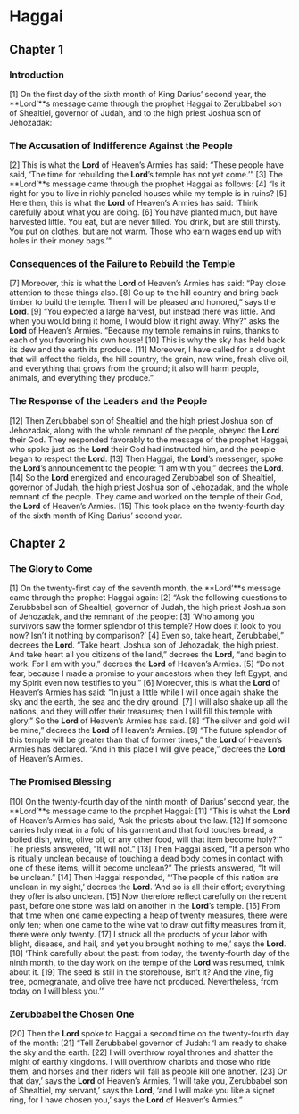 # Haggai

## Chapter 1


### Introduction

[1] On the first day of the sixth month of King Darius’ second year, the **Lord’**s message came through the prophet Haggai to Zerubbabel son of Shealtiel, governor of Judah, and to the high priest Joshua son of Jehozadak:

### The Accusation of Indifference Against the People

[2] This is what the **Lord** of Heaven’s Armies has said: “These people have said, ‘The time for rebuilding the **Lord**’s temple has not yet come.’”
[3] The **Lord’**s message came through the prophet Haggai as follows:
[4] “Is it right for you to live in richly paneled houses while my temple is in ruins?
[5] Here then, this is what the **Lord** of Heaven’s Armies has said: ‘Think carefully about what you are doing.
[6] You have planted much, but have harvested little. You eat, but are never filled. You drink, but are still thirsty. You put on clothes, but are not warm. Those who earn wages end up with holes in their money bags.’”

### Consequences of the Failure to Rebuild the Temple

[7] Moreover, this is what the **Lord** of Heaven’s Armies has said: “Pay close attention to these things also.
[8] Go up to the hill country and bring back timber to build the temple. Then I will be pleased and honored,” says the **Lord**.
[9] “You expected a large harvest, but instead there was little. And when you would bring it home, I would blow it right away. Why?” asks the **Lord** of Heaven’s Armies. “Because my temple remains in ruins, thanks to each of you favoring his own house!
[10] This is why the sky has held back its dew and the earth its produce.
[11] Moreover, I have called for a drought that will affect the fields, the hill country, the grain, new wine, fresh olive oil, and everything that grows from the ground; it also will harm people, animals, and everything they produce.”

### The Response of the Leaders and the People

[12] Then Zerubbabel son of Shealtiel and the high priest Joshua son of Jehozadak, along with the whole remnant of the people, obeyed the **Lord** their God. They responded favorably to the message of the prophet Haggai, who spoke just as the **Lord** their God had instructed him, and the people began to respect the **Lord**.
[13] Then Haggai, the **Lord**’s messenger, spoke the **Lord**’s announcement to the people: “I am with you,” decrees the **Lord**.
[14] So the **Lord** energized and encouraged Zerubbabel son of Shealtiel, governor of Judah, the high priest Joshua son of Jehozadak, and the whole remnant of the people. They came and worked on the temple of their God, the **Lord** of Heaven’s Armies.
[15] This took place on the twenty-fourth day of the sixth month of King Darius’ second year.

## Chapter 2


### The Glory to Come

[1] On the twenty-first day of the seventh month, the **Lord’**s message came through the prophet Haggai again:
[2] “Ask the following questions to Zerubbabel son of Shealtiel, governor of Judah, the high priest Joshua son of Jehozadak, and the remnant of the people:
[3] ‘Who among you survivors saw the former splendor of this temple? How does it look to you now? Isn’t it nothing by comparison?’
[4] Even so, take heart, Zerubbabel,” decrees the **Lord**. “Take heart, Joshua son of Jehozadak, the high priest. And take heart all you citizens of the land,” decrees the **Lord**, “and begin to work. For I am with you,” decrees the **Lord** of Heaven’s Armies.
[5] “Do not fear, because I made a promise to your ancestors when they left Egypt, and my Spirit even now testifies to you.”
[6] Moreover, this is what the **Lord** of Heaven’s Armies has said: “In just a little while I will once again shake the sky and the earth, the sea and the dry ground.
[7] I will also shake up all the nations, and they will offer their treasures; then I will fill this temple with glory.” So the **Lord** of Heaven’s Armies has said.
[8] “The silver and gold will be mine,” decrees the **Lord** of Heaven’s Armies.
[9] “The future splendor of this temple will be greater than that of former times,” the **Lord** of Heaven’s Armies has declared. “And in this place I will give peace,” decrees the **Lord** of Heaven’s Armies.

### The Promised Blessing

[10] On the twenty-fourth day of the ninth month of Darius’ second year, the **Lord’**s message came to the prophet Haggai:
[11] “This is what the **Lord** of Heaven’s Armies has said, ‘Ask the priests about the law.
[12] If someone carries holy meat in a fold of his garment and that fold touches bread, a boiled dish, wine, olive oil, or any other food, will that item become holy?’” The priests answered, “It will not.”
[13] Then Haggai asked, “If a person who is ritually unclean because of touching a dead body comes in contact with one of these items, will it become unclean?” The priests answered, “It will be unclean.”
[14] Then Haggai responded, “‘The people of this nation are unclean in my sight,’ decrees the **Lord**. ‘And so is all their effort; everything they offer is also unclean.
[15] Now therefore reflect carefully on the recent past, before one stone was laid on another in the **Lord**’s temple.
[16] From that time when one came expecting a heap of twenty measures, there were only ten; when one came to the wine vat to draw out fifty measures from it, there were only twenty.
[17] I struck all the products of your labor with blight, disease, and hail, and yet you brought nothing to me,’ says the **Lord**.
[18] ‘Think carefully about the past: from today, the twenty-fourth day of the ninth month, to the day work on the temple of the **Lord** was resumed, think about it.
[19] The seed is still in the storehouse, isn’t it? And the vine, fig tree, pomegranate, and olive tree have not produced. Nevertheless, from today on I will bless you.’”

### Zerubbabel the Chosen One

[20] Then the **Lord** spoke to Haggai a second time on the twenty-fourth day of the month:
[21] “Tell Zerubbabel governor of Judah: ‘I am ready to shake the sky and the earth.
[22] I will overthrow royal thrones and shatter the might of earthly kingdoms. I will overthrow chariots and those who ride them, and horses and their riders will fall as people kill one another.
[23] On that day,’ says the **Lord** of Heaven’s Armies, ‘I will take you, Zerubbabel son of Shealtiel, my servant,’ says the **Lord**, ‘and I will make you like a signet ring, for I have chosen you,’ says the **Lord** of Heaven’s Armies.”
